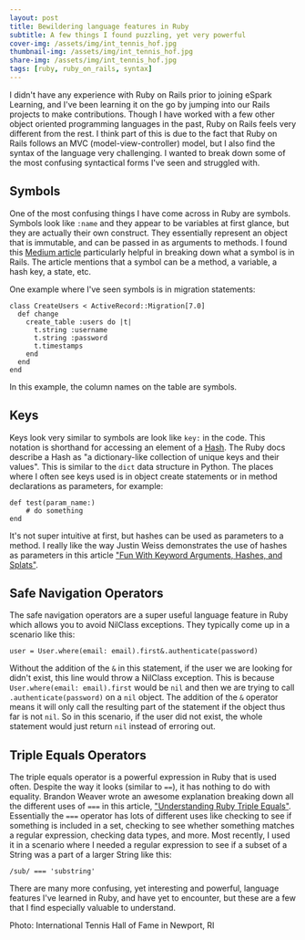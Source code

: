 ```yaml
---
layout: post
title: Bewildering language features in Ruby
subtitle: A few things I found puzzling, yet very powerful
cover-img: /assets/img/int_tennis_hof.jpg
thumbnail-img: /assets/img/int_tennis_hof.jpg
share-img: /assets/img/int_tennis_hof.jpg
tags: [ruby, ruby_on_rails, syntax]
---
```


I didn't have any experience with Ruby on Rails prior to joining eSpark Learning, and I've been learning it on the go by jumping into our Rails projects to make contributions. Though I have worked with a few other object oriented programming languages in the past, Ruby on Rails feels very different from the rest. I think part of this is due to the fact that Ruby on Rails follows an MVC (model-view-controller) model, but I also find the syntax of the language very challenging. I wanted to break down some of the most confusing syntactical forms I've seen and struggled with.

## Symbols
One of the most confusing things I have come across in Ruby are symbols. Symbols look like `:name` and they appear to be variables at first glance, but they are actually their own construct. They essentially represent an object that is immutable, and can be passed in as arguments to methods. I found this [Medium article](https://medium.com/rubycademy/symbol-in-ruby-daca5abd4ab2) particularly helpful in breaking down what a symbol is in Rails. The article mentions that a symbol can be a method, a variable, a hash key, a state, etc.

One example where I've seen symbols is in migration statements:
```
class CreateUsers < ActiveRecord::Migration[7.0]
  def change
    create_table :users do |t|
      t.string :username
      t.string :password
      t.timestamps
    end
  end
end
```

In this example, the column names on the table are symbols.

## Keys
Keys look very similar to symbols are look like `key:` in the code. This notation is shorthand for accessing an element of a [Hash](https://ruby-doc.org/core-2.2.0/Hash.html). The Ruby docs describe a Hash as "a dictionary-like collection of unique keys and their values". This is similar to the `dict` data structure in Python. The places where I often see keys used is in object create statements or in method declarations as parameters, for example:
```
def test(param_name:)
    # do something
end
```

It's not super intuitive at first, but hashes can be used as parameters to a method. I really like the way Justin Weiss demonstrates the use of hashes as parameters in this article ["Fun With Keyword Arguments, Hashes, and Splats"](https://www.justinweiss.com/articles/fun-with-keyword-arguments/).

## Safe Navigation Operators
The safe navigation operators are a super useful language feature in Ruby which allows you to avoid NilClass exceptions. They typically come up in a scenario like this:
```
user = User.where(email: email).first&.authenticate(password)
```

Without the addition of the `&` in this statement, if the user we are looking for didn't exist, this line would throw a NilClass exception. This is because `User.where(email: email).first` would be `nil` and then we are trying to call `.authenticate(password)` on a `nil` object. The addition of the `&` operator means it will only call the resulting part of the statement if the object thus far is not `nil`. So in this scenario, if the user did not exist, the whole statement would just return `nil` instead of erroring out.

## Triple Equals Operators
The triple equals operator is a powerful expression in Ruby that is used often. Despite the way it looks (similar to `==`), it has nothing to do with equality. Brandon Weaver wrote an awesome explanation breaking down all the different uses of `===` in this article,  ["Understanding Ruby Triple Equals"](https://dev.to/baweaver/understanding-ruby-triple-equals-2p9c). Essentially the `===` operator has lots of different uses like checking to see if something is included in a set, checking to see whether something matches a regular expression, checking data types, and more. Most recently, I used it in a scenario where I needed a regular expression to see if a subset of a String was a part of a larger String like this:
```
/sub/ === 'substring'
```

There are many more confusing, yet interesting and powerful, language features I've learned in Ruby, and have yet to encounter, but these are a few that I find especially valuable to understand.

Photo: International Tennis Hall of Fame in Newport, RI